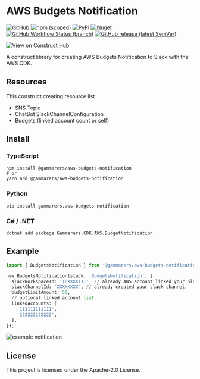 # AWS Budgets Notification

[![GitHub](https://img.shields.io/github/license/gammarers/aws-budgets-notification?style=flat-square)](https://github.com/gammarers/aws-budgets-notification/blob/main/LICENSE)
[![npm (scoped)](https://img.shields.io/npm/v/@gammarers/aws-budgets-notification?style=flat-square)](https://www.npmjs.com/package/@gammarers/aws-budgets-notification)
[![PyPI](https://img.shields.io/pypi/v/gammarers.aws-budgets-notification?style=flat-square)](https://pypi.org/project/gammarers.aws-budgets-notification/)
[![Nuget](https://img.shields.io/nuget/v/gammarers.CDK.AWS.BudgetNotification?style=flat-square)](https://www.nuget.org/packages/Gammarers.CDK.AWS.BudgetNotification/)
[![GitHub Workflow Status (branch)](https://img.shields.io/github/actions/workflow/status/gammarers/aws-budgets-notification/release.yml?branch=main&label=release&style=flat-square)](https://github.com/gammarers/aws-budgets-notification/actions/workflows/release.yml)
[![GitHub release (latest SemVer)](https://img.shields.io/github/v/release/gammarers/aws-budgets-notification?sort=semver&style=flat-square)](https://github.com/gammarers/aws-budgets-notification/releases)

[![View on Construct Hub](https://constructs.dev/badge?package=@gammarers/aws-budgets-notification)](https://constructs.dev/packages/@gammarers/aws-budgets-notification)

A construct library for creating AWS Budgets Notification to Slack with the AWS CDK.

## Resources

This construct creating resource list.

* SNS Topic
* ChatBot SlackChannelConfiguration
* Budgets (linked account count or self)

## Install

### TypeScript

```shell
npm install @gammarers/aws-budgets-notification
# or
yarn add @gammarers/aws-budgets-notification
```

### Python

```shell
pip install gammarers.aws-budgets-notification
```

### C# / .NET

```shell
dotnet add package Gammarers.CDK.AWS.BudgetNotification
```

## Example

```python
import { BudgetsNotification } from '@gammarers/aws-budgets-notification';

new BudgetsNotification(stack, 'BudgetsNotification', {
  slackWorkspaceId: 'T0XXXX111', // already AWS account linked your Slack.
  slackChannelId: 'XXXXXXXX', // already created your slack channel.
  budgetLimitAmount: 50,
  // optional linked account list
  linkedAccounts: [
    '111111111111',
    '222222222222',
  ],
});
```

![example notification](./docs/slack-notification-image.png)

## License

This project is licensed under the Apache-2.0 License.
